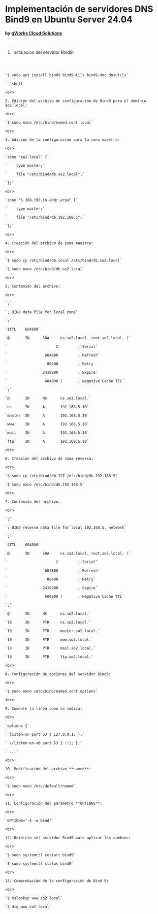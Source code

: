 # Implementación de servidores DNS Bind9 en Ubuntu Server 24.04
**by [gWorks Cloud Solutions](https://www.gworks-ec.com)**

<br>

1. Instalación del servidor Bind9:

<br>

```shell

`$ sudo apt install bind9 bind9utils bind9-doc dnsutils`

```shell

<br>

2. Edición del archivo de configuración de Bind9 para el dominio so2.local:

<br>

`$ sudo nano /etc/bind/named.conf.local`

<br>

3. Adición de la configuración para la zona maestra:

<br>

`zone "so2.local" {`

`    type master;`

`    file "/etc/bind/db.so2.local";`

`};`

<br>

`zone "5.168.192.in-addr.arpa" {`

`    type master;`

`    file "/etc/bind/db.192.168.5";`

`};`

<br>

4. Creación del archivo de zona maestra:

<br>

`$ sudo cp /etc/bind/db.local /etc/bind/db.so2.local`

`$ sudo nano /etc/bind/db.so2.local`

<br>

5. Contenido del archivo:

<br>

`;`

`; BIND data file for local zone`

`;`

`$TTL    604800`

`@       IN      SOA     ns.so2.local. root.so2.local. (`

`                      2         ; Serial`

`                 604800         ; Refresh`

`                  86400         ; Retry`

`                2419200         ; Expire`

`                 604800 )       ; Negative Cache TTL`

`;`

`@       IN      NS      ns.so2.local.`

`ns      IN      A       192.168.5.10`

`master  IN      A       192.168.5.10`

`www     IN      A       192.168.5.10`

`mail    IN      A       192.168.5.10`

`ftp     IN      A       192.168.5.10`

<br>

6. Creación del archivo de zona reversa:

<br>

`$ sudo cp /etc/bind/db.127 /etc/bind/db.192.168.5`

`$ sudo nano /etc/bind/db.192.168.5`

<br>

7. Contenido del archivo:

<br>

`;`

`; BIND reverse data file for local 192.168.5. network`

`;`

`$TTL    604800`

`@       IN      SOA     ns.so2.local. root.so2.local. (`

`                      2         ; Serial`

`                 604800         ; Refresh`

`                  86400         ; Retry`

`                2419200         ; Expire`

`                 604800 )       ; Negative Cache TTL`

`;`

`@       IN      NS      ns.so2.local.`

`10      IN      PTR     ns.so2.local.`

`10      IN      PTR     master.so2.local.`

`10      IN      PTR     www.so2.local.`

`10      IN      PTR     mail.so2.local.`

`10      IN      PTR     ftp.so2.local.`

<br>

8. Configuración de opciones del servidor Bind9:

<br>

`$ sudo nano /etc/bind/named.conf.options`

<br>

9. Comente la línea como se indica:

<br>

`options {`

` listen-on port 53 { 127.0.0.1; };`

` //listen-on-v6 port 53 { ::1; };`

` ...`

<br>

10. Modificación del archivo **named**:

<br>

`$ sudo nano /etc/default/named`

<br>

11. Configuración del parámetro **OPTIONS**:

<br>

`OPTIONS="-4 -u bind"`

<br>

12. Reinicio sel servidor Bind9 para aplicar los cambios:

<br>

`$ sudo systemctl restart bind9`

`$ sudo systemctl status bind9`

<br>

13. Comprobación de la configuración de Bind 9:

<br>

`$ nslookup www.so2.local`

`$ dig www.so2.local`
